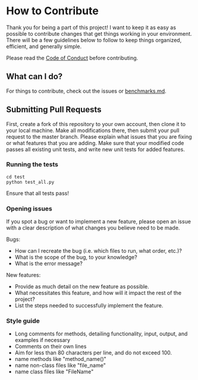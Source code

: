 # How to Contribute

Thank you for being a part of this project! I want to keep it as easy as possible
to contribute changes that get things working in your environment. There will be a
few guidelines below to follow to keep things organized, efficient, and generally
simple.

Please read the [Code of Conduct](CONDUCT.md) before contributing.

## What can I do?
For things to contribute, check out the issues or [benchmarks.md](./docs/benchmarks.md).


## Submitting Pull Requests
First, create a fork of this repository to your own account, then clone it to your
local machine. Make all modifications there, then submit your pull request to the master branch.
Please explain what issues that you are fixing or what features that you are adding.
Make sure that your modified code passes all existing unit tests, and
write new unit tests for added features.

### Running the tests
```
cd test
python test_all.py
```
Ensure that all tests pass!

### Opening issues
If you spot a bug or want to implement a new feature, please open an issue with
a clear description of what changes you believe need to be made.

Bugs:
- How can I recreate the bug (i.e. which files to run, what order, etc.)?
- What is the scope of the bug, to your knowledge?
- What is the error message?

New features:
- Provide as much detail on the new feature as possible.
- What necessitates this feature, and how will it impact the rest of the project?
- List the steps needed to successfully implement the feature.

### Style guide
* Long comments for methods, detailing functionality, input, output, and examples
if necessary
* Comments on their own lines
* Aim for less than 80 characters per line, and do not exceed 100.
* name methods like "method_name()"
* name non-class files like "file_name"
* name class files like "FileName"
